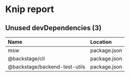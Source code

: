 # Knip report

## Unused devDependencies (3)

| Name                          | Location     |
|:------------------------------|:-------------|
| msw                           | package.json |
| @backstage/cli                | package.json |
| @backstage/backend-test-utils | package.json |

